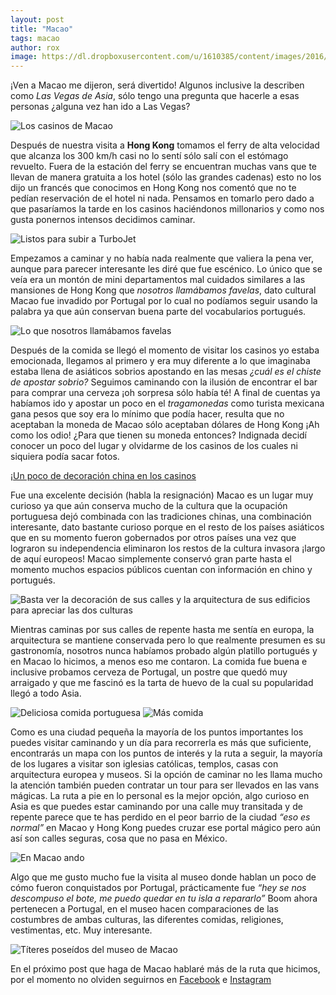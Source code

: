 ```yaml
---
layout: post
title: "Macao"
tags: macao
author: rox
image: https://dl.dropboxusercontent.com/u/1610385/content/images/2016/02/IMG_4210.JPG
---
```


¡Ven a Macao me dijeron, será divertido! Algunos inclusive la describen como *Las Vegas de Asia*, sólo tengo una pregunta que hacerle a esas personas ¿alguna vez han ido a Las Vegas?

![Los casinos de Macao](https://dl.dropboxusercontent.com/u/1610385/content/images/2016/02/IMG_4183.JPG)

Después de nuestra visita a **Hong Kong** tomamos el ferry de alta velocidad que alcanza los 300 km/h casi no lo sentí sólo salí con el estómago revuelto. Fuera de la estación del ferry se encuentran muchas vans que te llevan de manera gratuita a los hotel (sólo las grandes cadenas) esto no los dijo un francés que conocimos en Hong Kong nos comentó que no te pedían reservación de el hotel ni nada. Pensamos en tomarlo pero dado a que pasaríamos la tarde en los casinos haciéndonos millonarios y como nos gusta ponernos intensos decidimos caminar.

![Listos para subir a  TurboJet](https://dl.dropboxusercontent.com/u/1610385/content/images/2016/02/IMG_4166.JPG)

Empezamos a caminar y no había nada realmente que valiera la pena  ver, aunque para parecer interesante les diré que fue escénico. Lo único que se veía era un montón de mini departamentos mal cuidados similares a las mansiones de Hong Kong que *nosotros llamábamos favelas*, dato cultural Macao fue invadido por Portugal por lo cual no podíamos seguir usando la palabra ya que aún conservan buena parte del vocabularios portugués.

![Lo que nosotros llamábamos favelas](https://dl.dropboxusercontent.com/u/1610385/content/images/2016/02/IMG_4304.JPG)
 
Después de la comida se llegó el momento de visitar los casinos yo estaba emocionada, llegamos al primero y era muy diferente a lo que imaginaba estaba llena de asiáticos sobrios apostando en las mesas *¿cuál es el chiste de apostar sobrio?* Seguimos caminando con la ilusión de encontrar el bar para comprar una cerveza  ¡oh sorpresa sólo había té! 
A final de cuentas ya habíamos ido y apostar un poco en el *tragamonedas* como turista mexicana gana pesos que soy era lo mínimo que podía hacer, resulta que no aceptaban la moneda de Macao sólo aceptaban dólares de Hong Kong ¡Ah como los odio! ¿Para que tienen su moneda entonces? Indignada decidí conocer un poco del lugar y olvidarme de los casinos de los cuales ni siquiera podía sacar fotos.

¡[Un poco de decoración china en los casinos](https://dl.dropboxusercontent.com/u/1610385/content/images/2016/02/IMG_4332.JPG)

Fue una excelente decisión (habla la resignación) Macao es un lugar muy curioso ya que aún conserva mucho de la cultura que la ocupación portuguesa dejó  combinada con las tradiciones chinas, una combinación interesante, dato bastante curioso porque en el resto de los países asiáticos que en su momento fueron gobernados por otros países una vez que lograron su independencia eliminaron los restos de la cultura invasora ¡largo de aquí europeos! Macao simplemente conservó gran parte hasta el momento muchos espacios públicos cuentan con información en chino y portugués.

![Basta ver la decoración de sus calles y la arquitectura de sus edificios para apreciar las dos culturas](https://dl.dropboxusercontent.com/u/1610385/content/images/2016/02/IMG_4265.JPG)

 Mientras caminas por sus calles de repente hasta me sentía en europa, la arquitectura se mantiene conservada pero lo que realmente presumen es su gastronomía, nosotros nunca habíamos probado algún platillo portugués y en Macao lo hicimos, a menos eso me contaron. La comida fue buena e inclusive probamos cerveza de Portugal, un postre que quedó muy arraigado y que me fascinó es la tarta de huevo de la cual su popularidad llegó a todo Asia.

![Deliciosa comida portuguesa](https://dl.dropboxusercontent.com/u/1610385/content/images/2016/02/IMG_4343.JPG)
![Más comida](https://dl.dropboxusercontent.com/u/1610385/content/images/2016/02/IMG_4344.JPG)

Como es una ciudad pequeña la mayoría de los puntos importantes los puedes visitar caminando y un día para recorrerla es más que suficiente, encontrarás un mapa con los puntos de interés y la ruta a seguir, la mayoría de los lugares a visitar son iglesias católicas, templos, casas con arquitectura europea y museos. Si la opción de caminar no les llama mucho la atención también pueden contratar un tour para ser llevados en las vans mágicas. La ruta a pie en lo personal es la mejor opción, algo curioso en Asia es que puedes estar caminando por una calle muy transitada y de repente parece que te has perdido en el peor barrio de la ciudad *“eso es normal”* en Macao y Hong Kong puedes cruzar ese portal mágico pero aún así son calles seguras, cosa que no pasa en México.

![En Macao ando](https://dl.dropboxusercontent.com/u/1610385/content/images/2016/02/IMG_4277.JPG)

Algo que me gusto mucho fue la visita al museo donde hablan un poco de cómo fueron conquistados por Portugal, prácticamente fue *“hey se nos descompuso el bote, me puedo quedar en tu isla a repararlo”* Boom ahora pertenecen a Portugal, en el museo  hacen comparaciones de las costumbres de ambas culturas, las diferentes comidas, religiones, vestimentas, etc. Muy interesante. 

![Títeres poseídos del museo de Macao](https://dl.dropboxusercontent.com/u/1610385/content/images/2016/02/IMG_4393.JPG)

En el próximo post que haga de Macao hablaré más de la ruta que hicimos, por el momento no olviden seguirnos en [Facebook](https://www.facebook.com/Tamalesconpasaporte/?ref=bookmarks) e [Instagram](https://www.instagram.com/tamales_con_pasaporte/)
